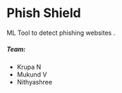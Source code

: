 # Phish Shield

ML Tool to detect phishing websites .


##### Team:
+ Krupa N
+ Mukund V
+ Nithyashree

